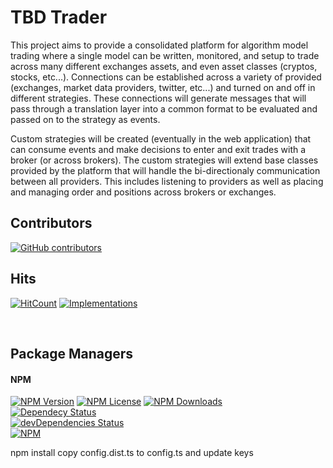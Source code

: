 # TBD Trader

This project aims to provide a consolidated platform for algorithm model trading where a single model can be written, monitored, and setup to trade across many different exchanges assets, and even asset classes (cryptos, stocks, etc...).  Connections can be established across a variety of provided (exchanges, market data providers, twitter, etc...) and turned on and off in different strategies.  These connections will generate messages that will pass through a translation layer into a common format to be evaluated and passed on to the strategy as events.

Custom strategies will be created (eventually in the web application) that can consume events and make decisions to enter and exit trades with a broker (or across brokers).  The custom strategies will extend base classes provided by the platform that will handle the bi-directionaly communication between all providers.  This includes listening to providers as well as placing and managing order and positions across brokers or exchanges.


## Contributors
[![GitHub contributors](https://img.shields.io/github/contributors/cdnjs/cdnjs.svg?style=flat)]()  

## Hits
[![HitCount](http://hits.dwyl.io/tterb/Hyde.svg)](http://hits.dwyl.io/tterb/Hyde)
[![Implementations](https://img.shields.io/badge/%F0%9F%92%A1-implementations-8C8E93.svg?style=flat)](https://github.com/kentcdodds/all-contributors/blob/master/other/IMPLEMENTATIONS.md)  

<br>

## Package Managers
#### NPM  
[![NPM Version](https://img.shields.io/npm/v/npm.svg?style=flat)]()
[![NPM License](https://img.shields.io/npm/l/all-contributors.svg?style=flat)](https://github.com/tterb/hyde/blob/master/LICENSE)
[![NPM Downloads](https://img.shields.io/npm/dt/express.svg?style=flat)]()  
[![Dependecy Status](https://david-dm.org/tterb/Hyde.svg)](https://david-dm.org/tterb/Hyde)  
[![devDependencies Status](https://david-dm.org/tterb/Hyde/dev-status.svg)](https://david-dm.org/tterb/Hyde?type=dev)  
[![NPM](https://nodei.co/npm/electron-download.png?downloads=true)](https://www.npmjs.com/package/electron-download)  


npm install
copy config.dist.ts to config.ts and update keys